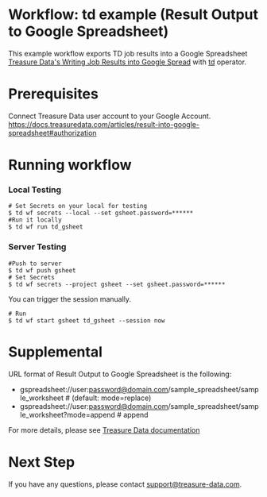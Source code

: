 # Workflow: td example (Result Output to Google Spreadsheet)

This example workflow exports TD job results into a Google Spreadsheet [Treasure Data's Writing Job Results into Google Spread](https://docs.treasuredata.com/articles/result-into-google-spreadsheet) with [td](http://docs.digdag.io/operators/td.html) operator.

# Prerequisites

Connect Treasure Data user account to your Google Account.
https://docs.treasuredata.com/articles/result-into-google-spreadsheet#authorization


# Running workflow

### Local Testing
    # Set Secrets on your local for testing
    $ td wf secrets --local --set gsheet.password=******
    #Run it locally
    $ td wf run td_gsheet

### Server Testing
    #Push to server
    $ td wf push gsheet
    # Set Secrets
    $ td wf secrets --project gsheet --set gsheet.password=******
    
You can trigger the session manually.

    # Run
    $ td wf start gsheet td_gsheet --session now

# Supplemental

URL format of Result Output to Google Spreadsheet is the following:

- gspreadsheet://user:password@domain.com/sample_spreadsheet/sample_worksheet              # (default: mode=replace)
- gspreadsheet://user:password@domain.com/sample_spreadsheet/sample_worksheet?mode=append  # append


For more details, please see [Treasure Data documentation](https://docs.treasuredata.com/articles/result-into-google-spreadsheet)

# Next Step

If you have any questions, please contact support@treasure-data.com.